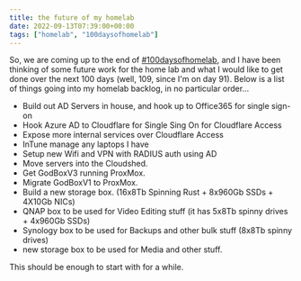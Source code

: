 ```yaml
---
title: the future of my homelab
date: 2022-09-13T07:39:00+00:00
tags: ["homelab", "100daysofhomelab"]
---
```


So, we are coming up to the end of [#100daysofhomelab](https://twitter.com/hashtag/100DaysOfHomeLab), and I have been thinking of some future work for the home lab and what I would like to get done over the next 100 days (well, 109, since I'm on day 91). Below is a list of things going into my homelab backlog, in no particular order...

* Build out AD Servers in house, and hook up to Office365 for single sign-on
* Hook Azure AD to Cloudflare for Single Sing On for Cloudflare Access
* Expose more internal services over Cloudflare Access
* InTune manage any laptops I have
* Setup new Wifi and VPN with RADIUS auth using AD
* Move servers into the Cloudshed. 
* Get GodBoxV3 running ProxMox.
* Migrate GodBoxV1 to ProxMox. 
* Build a new storage box. (16x8Tb Spinning Rust + 8x960Gb SSDs + 4X10Gb NICs)
* QNAP box to be used for Video Editing stuff (it has 5x8Tb spinny drives + 4x960Gb SSDs)
* Synology box to be used for Backups and other bulk stuff (8x8Tb spinny drives)
* new storage box to be used for Media and other stuff. 

This should be enough to start with for a while. 